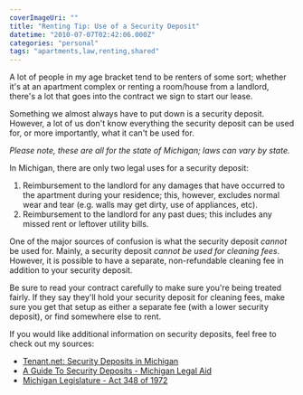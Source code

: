 ```yaml
---
coverImageUri: ""
title: "Renting Tip: Use of a Security Deposit"
datetime: "2010-07-07T02:42:06.000Z"
categories: "personal"
tags: "apartments,law,renting,shared"
---
```


A lot of people in my age bracket tend to be renters of some sort; whether it's at an apartment complex or renting a room/house from a landlord, there's a lot that goes into the contract we sign to start our lease.

Something we almost always have to put down is a security deposit. However, a lot of us don't know everything the security deposit can be used for, or more importantly, what it can't be used for.

_Please note, these are all for the state of Michigan; laws can vary by state._

In Michigan, there are only two legal uses for a security deposit:

1. Reimbursement to the landlord for any damages that have occurred to the apartment during your residence; this, however, excludes normal wear and tear (e.g. walls may get dirty, use of appliances, etc).
2. Reimbursement to the landlord for any past dues; this includes any missed rent or leftover utility bills.

One of the major sources of confusion is what the security deposit _cannot_ be used for. Mainly, a security deposit _cannot be used for cleaning fees_. However, it is possible to have a separate, non-refundable cleaning fee in addition to your security deposit.

Be sure to read your contract carefully to make sure you're being treated fairly. If they say they'll hold your security deposit for cleaning fees, make sure you get that setup as either a separate fee (with a lower security deposit), or find somewhere else to rent.

If you would like additional information on security deposits, feel free to check out my sources:

- [Tenant.net: Security Deposits in Michigan](http://www.tenant.net/Other_Areas/Michigan/p1/security.html "Security Deposits")
- [A Guide To Security Deposits - Michigan Legal Aid](http://www.michiganlegalaid.org/library_client/resource.2006-01-10.0288515769/html_view "A Guide To Security Deposits - Michigan Legal Aid")
- [Michigan Legislature - Act 348 of 1972](http://www.legislature.mi.gov/(S(qbwejqz3calgzeacp4uvrh55))/mileg.aspx?page=GetMCLDocument&objectname=mcl-act-348-of-1972 "Michigan Legislature - Act 348 of 1972")
